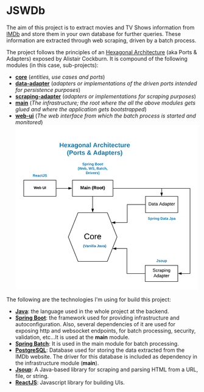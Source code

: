 # JSWDb

The aim of this project is to extract movies and TV Shows information from [IMDb](www.imdb.com) and store them in your own database for further queries. These information are extracted through web scraping, driven by a batch process.

The project follows the principles of an [Hexagonal Architecture](https://alistair.cockburn.us/hexagonal-architecture/) (aka Ports & Adapters) exposed by Alistair Cockburn. It is compound of the following modules (in this case, sub-projects):

* [**core**](https://github.com/jersonsw/jswdb/tree/master/core) (_entities, use cases and ports_)
* [**data-adapter**](https://github.com/jersonsw/jswdb/tree/master/data-adapter) (_adapters or implementations of the driven ports intended for persistence purposes_)
* [**scraping-adapter**](https://github.com/jersonsw/jswdb/tree/master/scraping-adapter) (_adapters or implementations for scraping purposes_)
* [**main**](https://github.com/jersonsw/jswdb/tree/master/main) (_The infrastructure; the root where the all the above modules gets glued and where the application gets bootstrapped_)
* [**web-ui**](https://github.com/jersonsw/jswdb/tree/master/web-ui) (_The web interface from which the batch process is started and monitored_)
![Hexagonal Architecture](https://github.com/jersonsw/jswdb/blob/master/JSWDb.png?raw=true)

The following are the technologies I'm using for build this project:

* [**Java**](https://docs.oracle.com/en/java/): the language used in the whole project at the backend.
* [**Spring Boot**](https://spring.io/projects/spring-boot): the framework used for providing infrastructure and autoconfiguration. Also, several dependencies of it are used for exposing http and websocket endpoints, for batch processing, security, validation, etc...It is used at the **main** module.
* [**Spring Batch**](https://spring.io/projects/spring-batch): It is used in the main module for batch processing.
* [**PostgreSQL**](https://www.postgresql.org/): Database used for storing the data extracted from the IMDb website. The driver for this database is included as dependency in the infrastructure module (**main**).
* [**Jsoup**](https://jsoup.org/): A Java-based library for scraping and parsing HTML from a URL, file, or string.
* [**ReactJS**](https://es.reactjs.org/): Javascript library for building UIs.
